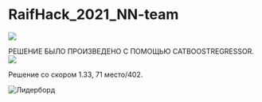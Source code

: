 # RaifHack_2021_NN-team

<img src = 'https://im0-tub-ru.yandex.net/i?id=757922e35dbc5271d989c6cab358f1f9&n=13'>


РЕШЕНИЕ БЫЛО ПРОИЗВЕДЕНО С ПОМОЩЬЮ CATBOOSTREGRESSOR.
<img src = 'https://miro.medium.com/max/1200/1*iEO6b3roCesXxI0vkx9IPg.png'>

Решение со скором 1.33, 71 место/402.

![Лидерборд](https://github.com/lompas10/RaifHack_2021_NN-team/raw/main/LeaderBoard/NN_team_71.png)
